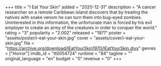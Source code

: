 +++
title = "I Eat Your Skin"
added = "2020-12-31"
description = "A cancer researcher on a remote Caribbean island discovers that by treating the natives with snake venom he can turn them into bug-eyed zombies. Uninterested in this information, the unfortunate man is forced by his evil employer to create an army of the creatures in order to conquer the world."
rating = "3"
popularity = "2.002"
released = "1971"
poster = "assets/poster/i-eat-your-skin.jpg"
cover = "assets/cover/i-eat-your-skin.jpg"
file = "https://archive.org/download/IEatYourSkin1970/IEatYourSkin.divx"
genres = ["Horror"]
imdb_id = "tt0054724"
runtime = "84"
tagline = ""
original_language = "en"
budget = "0"
revenue = "0"
+++
